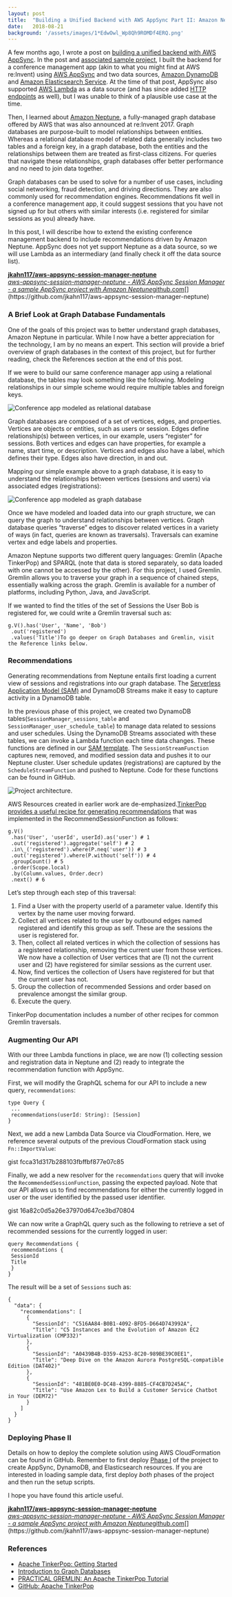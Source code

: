 ```yaml
---
layout:	post
title:	"Building a Unified Backend with AWS AppSync Part II: Amazon Neptune"
date:	2018-08-21
background: '/assets/images/1*EdwOwl_Wp8Qh9ROMDf4ERQ.png'
---
```

  
A few months ago, I wrote a post on [building a unified backend with AWS AppSync](https://medium.com/@joshua.a.kahn/building-a-unified-backend-with-aws-appsync-553263ececde). In the post and [associated sample project](https://github.com/jkahn117/aws-appsync-session-manager), I built the backend for a conference management app (akin to what you might find at AWS re:Invent) using [AWS AppSync](https://aws.amazon.com/appsync/) and two data sources, [Amazon DynamoDB](https://aws.amazon.com/dynamodb/) and [Amazon Elasticsearch Service](https://aws.amazon.com/elasticsearch-service/). At the time of that post, AppSync also supported [AWS Lambda](https://aws.amazon.com/lambda/) as a data source (and has since added [HTTP endpoints](https://docs.aws.amazon.com/appsync/latest/devguide/tutorial-http-resolvers.html) as well), but I was unable to think of a plausible use case at the time.

Then, I learned about [Amazon Neptune](https://aws.amazon.com/neptune/), a fully-managed graph database offered by AWS that was also announced at re:Invent 2017. Graph databases are purpose-built to model relationships between entities. Whereas a relational database model of related data generally includes two tables and a foreign key, in a graph database, both the entities and the relationships between them are treated as first-class citizens. For queries that navigate these relationships, graph databases offer better performance and no need to join data together.

Graph databases can be used to solve for a number of use cases, including social networking, fraud detection, and driving directions. They are also commonly used for recommendation engines. Recommendations fit well in a conference management app, it could suggest sessions that you have not signed up for but others with similar interests (i.e. registered for similar sessions as you) already have.

In this post, I will describe how to extend the existing conference management backend to include recommendations driven by Amazon Neptune. AppSync does not yet support Neptune as a data source, so we will use Lambda as an intermediary (and finally check it off the data source list).

[**jkahn117/aws-appsync-session-manager-neptune**  
*aws-appsync-session-manager-neptune - AWS AppSync Session Manager - a sample AppSync project with Amazon Neptune*github.com](https://github.com/jkahn117/aws-appsync-session-manager-neptune "https://github.com/jkahn117/aws-appsync-session-manager-neptune")[](https://github.com/jkahn117/aws-appsync-session-manager-neptune)

### A Brief Look at Graph Database Fundamentals

One of the goals of this project was to better understand graph databases, Amazon Neptune in particular. While I now have a better appreciation for the technology, I am by no means an expert. This section will provide a brief overview of graph databases in the context of this project, but for further reading, check the References section at the end of this post.

If we were to build our same conference manager app using a relational database, the tables may look something like the following. Modeling relationships in our simple scheme would require multiple tables and foreign keys.

![Conference app modeled as relational database](/assets/images/1*3VdYPQdKzlBadzH_i8BWBQ.png)

Graph databases are composed of a set of vertices, edges, and properties. Vertices are objects or entities, such as users or session. Edges define relationship(s) between vertices, in our example, users “register” for sessions. Both vertices and edges can have properties, for example a name, start time, or description. Vertices and edges also have a label, which defines their type. Edges also have direction, in and out.

Mapping our simple example above to a graph database, it is easy to understand the relationships between vertices (sessions and users) via associated edges (registrations):

![Conference app modeled as graph database](/assets/images/1*DfQ-LPSnXzpnClBnzSNz8g.png)

Once we have modeled and loaded data into our graph structure, we can query the graph to understand relationships between vertices. Graph database queries “traverse” edges to discover related vertices in a variety of ways (in fact, queries are known as traversals). Traversals can examine vertex and edge labels and properties.

Amazon Neptune supports two different query languages: Gremlin (Apache TinkerPop) and SPARQL (note that data is stored separately, so data loaded with one cannot be accessed by the other). For this project, I used Gremlin. Gremlin allows you to traverse your graph in a sequence of chained steps, essentially walking across the graph. Gremlin is available for a number of platforms, including Python, Java, and JavaScript.

If we wanted to find the titles of the set of Sessions the User Bob is registered for, we could write a Gremlin traversal such as:

```
g.V().has('User', 'Name', 'Bob')  
 .out('registered')  
 .values('Title')To go deeper on Graph Databases and Gremlin, visit the Reference links below.
 ```

### Recommendations

Generating recommendations from Neptune entails first loading a current view of sessions and registrations into our graph database. The [Serverless Application Model (SAM)](https://github.com/awslabs/serverless-application-model) and DynamoDB Streams make it easy to capture activity in a DynamoDB table.

In the previous phase of this project, we created two DynamoDB tables(`SessionManager_sessions_table` and `SessionManager_user_schedule_table`) to manage data related to sessions and user schedules. Using the DynamoDB Streams associated with these tables, we can invoke a Lambda function each time data changes. These functions are defined in our [SAM template](https://github.com/jkahn117/aws-appsync-session-manager-neptune/blob/master/template.yaml). The `SessionStreamFunction` captures new, removed, and modified session data and pushes it to our Neptune cluster. User schedule updates (registrations) are captured by the `ScheduleStreamFunction` and pushed to Neptune. Code for these functions can be found in GitHub.

![Project architecture.](/assets/images/1*EdwOwl_Wp8Qh9ROMDf4ERQ.png)

AWS Resources created in earlier work are de-emphasized.[TinkerPop provides a useful recipe for generating recommendations](https://tinkerpop.apache.org/docs/current/recipes/#recommendation) that was implemented in the RecommendSessionFunction as follows:

```
g.V()  
 .has('User', 'userId', userId).as('user') # 1  
 .out('registered').aggregate('self') # 2  
 .in\_('registered').where(P.neq('user')) # 3  
 .out('registered').where(P.without('self')) # 4  
 .groupCount() # 5  
 .order(Scope.local)  
 .by(Column.values, Order.decr)  
 .next() # 6
 ```

 Let’s step through each step of this traversal:

1. Find a User with the property userId of a parameter value. Identify this vertex by the name user moving forward.
2. Collect all vertices related to the user by outbound edges named registered and identify this group as self. These are the sessions the user is registered for.
3. Then, collect all related vertices in which the collection of sessions has a registered relationship, removing the current user from those vertices. We now have a collection of User vertices that are (1) not the current user and (2) have registered for similar sessions as the current user.
4. Now, find vertices the collection of Users have registered for but that the current user has not.
5. Group the collection of recommended Sessions and order based on prevalence amongst the similar group.
6. Execute the query.


TinkerPop documentation includes a number of other recipes for common Gremlin traversals.

### Augmenting Our API

With our three Lambda functions in place, we are now (1) collecting session and registration data in Neptune and (2) ready to integrate the recommendation function with AppSync.

First, we will modify the GraphQL schema for our API to include a new query, `recommendations`:

```
type Query {  
 ...  
 recommendations(userId: String): [Session]  
}
```

Next, we add a new Lambda Data Source via CloudFormation. Here, we reference several outputs of the previous CloudFormation stack using `Fn::ImportValue`:

gist fcca31d317b288103fbffbf877e07c85

Finally, we add a new resolver for the `recommendations` query that will invoke the `RecommendedSessionFunction`, passing the expected payload. Note that our API allows us to find recommendations for either the currently logged in user or the user identified by the passed user identifier.

gist 16a82c0d5a26e37970d647ce3bd70804

We can now write a GraphQL query such as the following to retrieve a set of recommended sessions for the currently logged in user:

```
query Recommendations {  
 recommendations {  
 SessionId  
 Title  
 }  
}
```

The result will be a set of `Sessions` such as:

```
{  
  "data": {  
    "recommendations": [  
      {  
        "SessionId": "C516AA84-B0B1-4092-BFD5-D664D743992A",  
        "Title": "C5 Instances and the Evolution of Amazon EC2 Virtualization (CMP332)"  
      },  
      {  
        "SessionId": "A0439B4B-D359-4253-8C20-989BE39C0EE1",  
        "Title": "Deep Dive on the Amazon Aurora PostgreSQL-compatible Edition (DAT402)"  
      },  
      {  
        "SessionId": "481BE0E0-DC48-4399-8885-CF4CB7D245AC",  
        "Title": "Use Amazon Lex to Build a Customer Service Chatbot in Your (DEM72)"  
      }
    ]  
  }  
}
```

### Deploying Phase II

Details on how to deploy the complete solution using AWS CloudFormation can be found in GitHub. Remember to first deploy [Phase I](https://github.com/jkahn117/aws-appsync-session-manager) of the project to create AppSync, DynamoDB, and Elasticsearch resources. If you are interested in loading sample data, first deploy *both* phases of the project and then run the setup scripts.

I hope you have found this article useful.

[**jkahn117/aws-appsync-session-manager-neptune**  
*aws-appsync-session-manager-neptune - AWS AppSync Session Manager - a sample AppSync project with Amazon Neptune*github.com](https://github.com/jkahn117/aws-appsync-session-manager-neptune "https://github.com/jkahn117/aws-appsync-session-manager-neptune")[](https://github.com/jkahn117/aws-appsync-session-manager-neptune)

### References

* [Apache TinkerPop: Getting Started](https://tinkerpop.apache.org/docs/3.1.0-incubating/tutorials-getting-started.html)
* [Introduction to Graph Databases](https://medium.com/@Kelsey.Whitehead/introduction-to-graph-databases-1f2480ede21c)
* [PRACTICAL GREMLIN: An Apache TinkerPop Tutorial](https://kelvinlawrence.net/book/Gremlin-Graph-Guide.html)
* [GitHub: Apache TinkerPop](https://github.com/apache/tinkerpop)
  